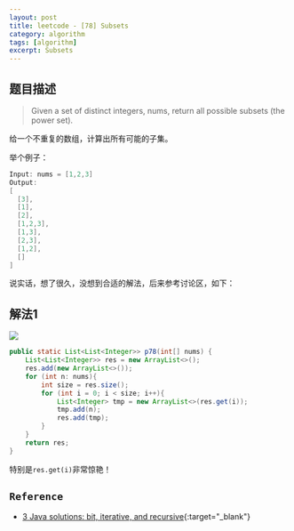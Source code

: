 ```yaml
---
layout: post
title: leetcode - [78] Subsets
category: algorithm
tags: [algorithm]
excerpt: Subsets
---
```


## 题目描述  

> Given a set of distinct integers, nums, return all possible subsets (the power set).  

给一个不重复的数组，计算出所有可能的子集。  

举个例子：  

``` java
Input: nums = [1,2,3]
Output:
[
  [3],
  [1],
  [2],
  [1,2,3],
  [1,3],
  [2,3],
  [1,2],
  []
]
```

说实话，想了很久，没想到合适的解法，后来参考讨论区，如下：  


## 解法1  

![](https://yyc-images.oss-cn-beijing.aliyuncs.com/subset.png)  


``` java
public static List<List<Integer>> p78(int[] nums) {
    List<List<Integer>> res = new ArrayList<>();
    res.add(new ArrayList<>());
    for (int n: nums){
        int size = res.size();
        for (int i = 0; i < size; i++){
            List<Integer> tmp = new ArrayList<>(res.get(i));
            tmp.add(n);
            res.add(tmp);
        }
    }
    return res;
}
```

特别是`res.get(i)`非常惊艳！  



## `Reference`  
- [3 Java solutions: bit, iterative, and recursive](https://leetcode.com/problems/subsets/discuss/299755/3-Java-solutions%3A-bit-iterative-and-recursive){:target="_blank"}  
